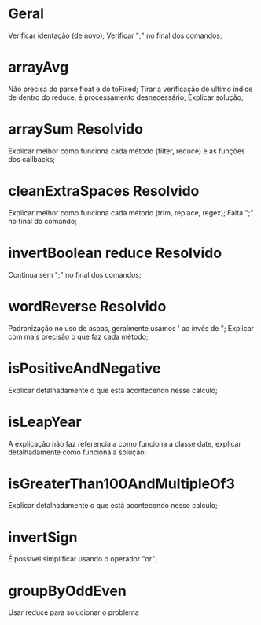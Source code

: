 # Geral
Verificar identação (de novo);
Verificar ";" no final dos comandos;

# arrayAvg
Não precisa do parse float e do toFixed;
Tirar a verificação de ultimo indice de dentro do reduce,
é processamento desnecessário;
Explicar solução;

# arraySum Resolvido 
Explicar melhor como funciona cada método (filter, reduce) e as funções dos callbacks;

# cleanExtraSpaces Resolvido
Explicar melhor como funciona cada método (trim, replace, regex);
Falta ";" no final do comando;

# invertBoolean reduce Resolvido
Continua sem ";" no final dos comandos;

# wordReverse Resolvido
Padronização no uso de aspas, geralmente usamos ' ao invés de ";
Explicar com mais precisão o que faz cada método;

# isPositiveAndNegative
Explicar detalhadamente o que está acontecendo nesse calculo;

# isLeapYear
A explicação não faz referencia a como funciona a classe date, explicar detalhadamente como funciona a solução;

# isGreaterThan100AndMultipleOf3
Explicar detalhadamente o que está acontecendo nesse calculo;

# invertSign
É possível simplificar usando o operador "or";

# groupByOddEven
Usar reduce para solucionar o problema